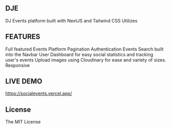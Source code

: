 ## DJE
DJ Events platform built with NextJS and Tailwind CSS
Utilizes 


## FEATURES
Full featured Events Platform
Pagination
Authentication
Events Search built into the Navbar
User Dashboard for easy social statistics and tracking user's events
Upload images using Cloudinary for ease and variety of sizes.
Responsive


## LIVE DEMO
https://socialevents.vercel.app/


## License
The MIT License
